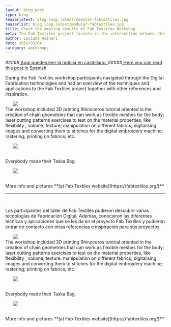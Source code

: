 ```yaml
---
layout: blog_post
type: blog
teaserlatest: blog_loop_latest/modular-fabtextiles.jpg
teaserlist: blog_loop_latest/modular-fabtextiles.jpg
title: Check the amazing results of Fab Textiles Workshop
meta: The Fab Textiles project focuses in the intersection between the world of fashion and new technologies focusing on new processes, materials and production techniques.
author: Luciana Asinari
date: 2016/03/04
category: workshops
---
```


#####<a href="#spanish"> Aquí puedes leer la notícia en castellano. </a>
#####<a href="#spanish"> Here you can read this post in Spanish </a>


During the Fab Textiles workshop participants navigated through the Digital Fabrication technologies and had an overview of the techniques and applications to the Fab Textiles project together with other references and inspiration.

<ul><img src= "http://www.fablabbcn.org/img/blog/fab-textiles/ftw16a.jpg" align="left"> </img></ul>

<br>
The workshop included 3D printing Rhinoceros tutorial oriented in the creation of chain geometries that can work as flexible meshes for the body; laser cutting patterns exercises to test on the material properties, like flexibility , volume, texture; manipulation on different fabrics; digitalising images and converting them to stitches for the digital embroidery machine; rastering; printing on fabrics; etc.

<ul><img src= "http://www.fablabbcn.org/img/blog/fab-textiles/ftw16b.jpg" align="middle"> </img></ul>

<br>
Everybody made their Taska Bag.

<ul><img src= "http://www.fablabbcn.org/img/blog/fab-textiles/taska-making-web.jpg" align="middle"> </img></ul>

<br>
More info and pictures **[at Fab Textiles website](https://fabtextiles.org/)**


---

&nbsp;

<a name="spanish">

Los participantes del taller de Fab Textiles pudieron descubrir varias tecnologías de Fabricación Digital. Además, conocieron las diferentes técnicas y aplicaciones que se les da en el proyecto Fab Textiles y pudieron entrar en contacto con otras referencias e inspiración para sus proyectos.

<ul><img src= "http://www.fablabbcn.org/img/blog/fab-textiles/ftw16a.jpg" align="left"> </img></ul>
</a>

<br>
The workshop included 3D printing Rhinoceros tutorial oriented in the creation of chain geometries that can work as flexible meshes for the body; laser cutting patterns exercises to test on the material properties, like flexibility , volume, texture; manipulation on different fabrics; digitalising images and converting them to stitches for the digital embroidery machine; rastering; printing on fabrics; etc.

<ul><img src= "http://www.fablabbcn.org/img/blog/fab-textiles/ftw16b.jpg" align="middle"> </img></ul>

<br>
Everybody made their Taska Bag.

<ul><img src= "http://www.fablabbcn.org/img/blog/fab-textiles/taska-making-web.jpg" align="middle"> </img></ul>

<br>
More info and pictures **[at Fab Textiles website](https://fabtextiles.org/)**


